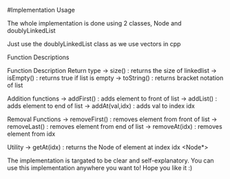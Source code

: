 #Implementation Usage

The whole implementation is done using 2 classes, Node and doublyLinkedList

Just use the doublyLinkedList class as we use vectors in cpp

Function Descriptions

  Function                  Description                               Return type
-> size()                 : returns the size of linkedlist            <int>
-> isEmpty()              : returns true if list is empty             <bool>
-> toString()             : returns bracket notation of list          <string>

  Addition functions
-> addFirst()             : adds element to front of list             <void>
-> addList()              : adds element to end of list               <void>
-> addAt(val,idx)         : adds val to index idx                     <void>
  
  Removal Functions
-> removeFirst()          : removes element from front of list        <int>
-> removeLast()           : removes element from end of list          <int>
-> removeAt(idx)          : removes element from idx                  <int>
  
  Utility
-> getAt(idx)             : returns the Node of element at index idx  <Node*>
  
The implementation is targated to be clear and self-explanatory. You can use this implementation anywhere you want to!
Hope you like it :)
